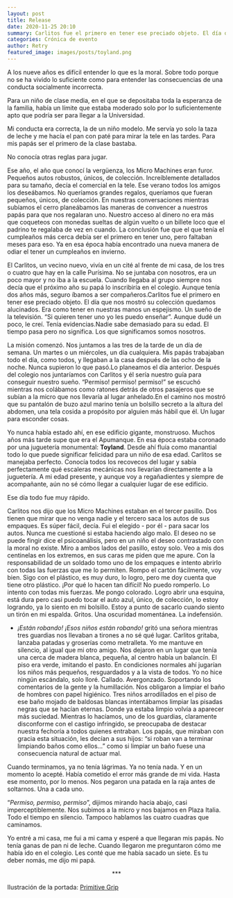 ```yaml
---
layout: post
title: Release
date: 2020-11-25 20:10
summary: Carlitos fue el primero en tener ese preciado objeto. El día que nos mostró su colección quedamos alucinados. Era como tener en nuestras manos un espejismo. Un sueño de la televisión. “Si quieren tener uno yo les puedo enseñar”.
categories: Crónica de evento
author: Retry
featured_image: images/posts/toyland.png
---
```


A los nueve años es difícil entender lo que es la moral. Sobre todo porque no se ha vivido lo suficiente como para entender las consecuencias de una conducta socialmente incorrecta.

Para un niño de clase media, en el que se depositaba toda la esperanza de la familia, había un límite que estaba moderado solo por lo suficientemente apto que podría ser para llegar a la Universidad.

Mi conducta era correcta, la de un niño modelo. Me servía yo solo la taza de leche y me hacía el pan con paté para mirar la tele en las tardes. Para mis papás ser el primero de la clase bastaba.

No conocía otras reglas para jugar.

Ese año, el año que conocí la vergüenza, los Micro Machines eran furor. Pequeños autos robustos, únicos, de colección. Increíblemente detallados para su tamaño, decía el comercial en la tele. Ese verano todos los amigos los deseábamos. No queríamos grandes regalos, queríamos que fueran pequeños, únicos, de colección. En nuestras conversaciones mientras subíamos el cerro planeábamos las maneras de convencer a nuestros papás para que nos regalaran uno. Nuestro acceso al dinero no era más que coqueteos con monedas sueltas de algún vuelto o un billete loco que el padrino te regalaba de vez en cuando. La conclusión fue que el que tenía el cumpleaños más cerca debía ser el primero en tener uno, pero faltaban meses para eso. Ya en esa época había encontrado una nueva manera de odiar el tener un cumpleaños en invierno.

El Carlitos, un vecino nuevo, vivía en un cité al frente de mi casa, de los tres o cuatro que hay en la calle Purísima. No se juntaba con nosotros, era un poco mayor y no iba a la escuela. Cuando llegaba al grupo siempre nos decía que el próximo año su papá lo inscribiría en el colegio. Aunque tenía dos años más, seguro íbamos a ser compañeros.Carlitos fue el primero en tener ese preciado objeto. El día que nos mostró su colección quedamos alucinados. Era como tener en nuestras manos un espejismo. Un sueño de la televisión. “Si quieren tener uno yo les puedo enseñar”. Aunque dudé un poco, le creí. Tenía evidencias.Nadie sabe demasiado para su edad. El tiempo pasa pero no significa. Los que significamos somos nosotros.  

La misión comenzó. Nos juntamos a las tres de la tarde de un día de semana. Un martes o un miércoles, un día cualquiera. Mis papás trabajaban todo el día, como todos, y llegaban a la casa después de las ocho de la noche. Nunca supieron lo que pasó.Lo planeamos el día anterior. Después del colegio nos juntaríamos con Carlitos y él sería nuestro guía para conseguir nuestro sueño. “Permiso! permiso! permiso!” se escuchó mientras nos colábamos como ratones detrás de otros pasajeros que se subían a la micro que nos llevaría al lugar anhelado.En el camino nos mostró que su pantalón de buzo azul marino tenía un bolsillo secreto a la altura del abdomen, una tela cosida a propósito por alguien más hábil que él. Un lugar para esconder cosas.

Yo nunca había estado ahí, en ese edificio gigante, monstruoso. Muchos años más tarde supe que era el Apumanque. En esa época estaba coronado por una juguetería monumental: **Toyland**. Desde ahí fluía como manantial todo lo que puede significar felicidad para un niño de esa edad. Carlitos se manejaba perfecto. Conocía todos los recovecos del lugar y sabía perfectamente qué escaleras mecánicas nos llevarían directamente a la juguetería. A mi edad presente, y aunque voy a regañadientes y siempre de acompañante, aún no sé cómo llegar a cualquier lugar de ese edificio.

Ese día todo fue muy rápido.  

Carlitos nos dijo que los Micro Machines estaban en el tercer pasillo. Dos tienen que mirar que no venga nadie y el tercero saca los autos de sus empaques. Es súper fácil, decía. Fui el elegido - por él - para sacar los autos. Nunca me cuestioné si estaba haciendo algo malo. El deseo no se puede fingir dice el psicoanálisis, pero en un niño el deseo contrastado con la moral no existe. Miro a ambos lados del pasillo, estoy solo. Veo a mis dos centinelas en los extremos, en sus caras me piden que me apure. Con la responsabilidad de un soldado tomo uno de los empaques e intento abrirlo con todas las fuerzas que me lo permiten. Rompo el cartón fácilmente, voy bien. Sigo con el plástico, es muy duro, lo logro, pero me doy cuenta que tiene otro plástico. ¡Por qué lo hacen tan difícil! No puedo romperlo. Lo intento con todas mis fuerzas. Me pongo colorado. Logro abrir una esquina, está dura pero casi puedo tocar el auto azul, único, de colección, lo estoy logrando, ya lo siento en mi bolsillo. Estoy a punto de sacarlo cuando siento un tirón en mi espalda. Gritos. Una oscuridad momentánea. La indefensión.

- *¡Están robando!* *¡Esos niños están robando!* gritó una señora mientras tres guardias nos llevaban a tirones a no sé qué lugar. Carlitos gritaba, lanzaba patadas y groserías como metralleta. Yo me mantuve en silencio, al igual que mi otro amigo. Nos dejaron en un lugar que tenía una cerca de madera blanca, pequeña, al centro había un balancín. El piso era verde, imitando el pasto. En condiciones normales ahí jugarían los niños más pequeños, resguardados y a la vista de todos.
Yo no hice ningún escándalo, solo lloré. Callado. Avergonzado. Soportando los comentarios de la gente y la humillación.
Nos obligaron a limpiar el baño de hombres con papel higiénico. Tres niños arrodillados en el piso de ese baño mojado de baldosas blancas intentábamos limpiar las pisadas negras que se hacían eternas. Donde ya estaba limpio volvía a aparecer más suciedad. Mientras lo hacíamos, uno de los guardias, claramente disconforme con el castigo infringido, se preocupaba de destacar nuestra fechoría a todos quienes entraban. Los papás, que miraban con gracia esta situación, les decían a sus hijos: “si roban van a terminar limpiando baños como ellos…” como si limpiar un baño fuese una consecuencia natural de actuar mal.  

Cuando terminamos,  ya no tenía lágrimas. Ya no tenía nada. Y en un momento lo acepté. Había cometido el error más grande de mi vida. Hasta ese momento, por lo menos.
Nos pegaron una patada en la raja antes de soltarnos. Una a cada uno.

“*Permiso, permiso, permiso*”, dijimos mirando hacia abajo, casi imperceptiblemente.  Nos subimos a la micro y nos bajamos en Plaza Italia. Todo el tiempo en silencio. Tampoco hablamos las  cuatro cuadras que caminamos.

Yo entré a mi casa, me fui a mi cama y esperé a que llegaran mis papás. No tenía ganas de pan ni de leche. Cuando llegaron me preguntaron cómo me había ido en el colegio. Les conté que me había sacado un siete. Es tu deber nomás, me dijo mi papá.




<center> *** </center>

Ilustración de la portada: [Primitive Grip](https://www.primitivegrip.com/)
